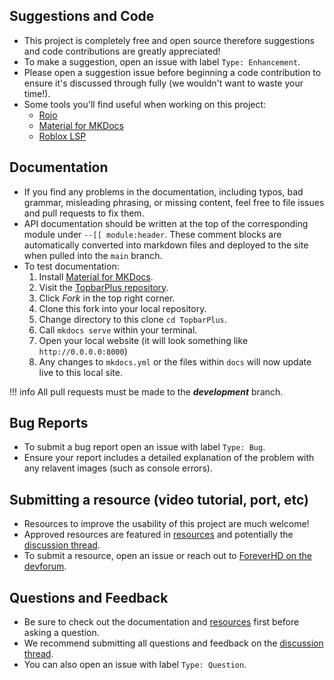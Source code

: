 [discussion thread]: https://devforum.roblox.com/t/topbar-add-additional-functionality-and-themes-to-your-topbar/573313
[resources]: https://1foreverhd.github.io/TopbarPlus/resources/
[Material for MKDocs]: https://squidfunk.github.io/mkdocs-material/
[ForeverHD on the devforum]: https://devforum.roblox.com/u/ForeverHD/summary
[TopbarPlus repository]: https://github.com/1ForeverHD/TopbarPlus

## Suggestions and Code
- This project is completely free and open source therefore suggestions and code contributions are greatly appreciated!
- To make a suggestion, open an issue with label ``Type: Enhancement``.
- Please open a suggestion issue before beginning a code contribution to ensure it's discussed through fully (we wouldn't want to waste your time!).
- Some tools you'll find useful when working on this project:
    - [Rojo](https://rojo.space/docs/)
    - [Material for MKDocs]
    - [Roblox LSP](https://devforum.roblox.com/t/roblox-lsp-full-intellisense-for-roblox-and-luau/717745)

## Documentation
- If you find any problems in the documentation, including typos, bad grammar, misleading phrasing, or missing content, feel free to file issues and pull requests to fix them.
- API documentation should be written at the top of the corresponding module under ``--[[ module:header``. These comment blocks are automatically converted into markdown files and deployed to the site when pulled into the ``main`` branch.
- To test documentation:
    1. Install [Material for MKDocs].
    2. Visit the [TopbarPlus repository].
    3. Click *Fork* in the top right corner.
    4. Clone this fork into your local repository.
    5. Change directory to this clone ``cd TopbarPlus``.
    6. Call ``mkdocs serve`` within your terminal.
    7. Open your local website (it will look something like ``http://0.0.0.0:8000``)
    8. Any changes to ``mkdocs.yml`` or the files within ``docs`` will now update live to this local site.
   
!!! info
    All pull requests must be made to the ***development*** branch.

## Bug Reports
- To submit a bug report open an issue with label ``Type: Bug``.
- Ensure your report includes a detailed explanation of the problem with any relavent images (such as console errors).

## Submitting a resource (video tutorial, port, etc)
- Resources to improve the usability of this project are much welcome!
- Approved resources are featured in [resources] and potentially the [discussion thread].
- To submit a resource, open an issue or reach out to [ForeverHD on the devforum].

## Questions and Feedback
- Be sure to check out the documentation and [resources] first before asking a question.
- We recommend submitting all questions and feedback on the [discussion thread].
- You can also open an issue with label ``Type: Question``.